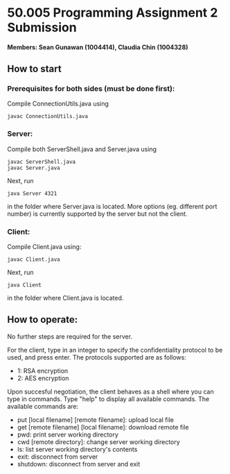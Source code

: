 # 50.005 Programming Assignment 2 Submission
#### Members: Sean Gunawan (1004414), Claudia Chin (1004328)

## How to start

### Prerequisites for both sides (must be done first):

Compile ConnectionUtils.java using

    javac ConnectionUtils.java


### Server:

Compile both ServerShell.java and Server.java using

    javac ServerShell.java
    javac Server.java

Next, run

    java Server 4321

in the folder where Server.java is located. More options (eg. different port number) is currently supported by the server but not the client.

### Client:

Compile Client.java using:

    javac Client.java

Next, run

    java Client

in the folder where Client.java is located.

## How to operate:

No further steps are required for the server.

For the client, type in an integer to specify the confidentiality protocol to be used, and press enter. The protocols supported are as follows:

- 1: RSA encryption
- 2: AES encryption

Upon succesful negotiation, the client behaves as a shell where you can type in commands. Type "help" to display all available commands. The available commands are:

- put \[local filename\] \[remote filename\]: upload local file
- get \[remote filename\] \[local filename\]: download remote file
- pwd: print server working directory
- cwd \[remote directory\]: change server working directory
- ls: list server working directory's contents
- exit: disconnect from server
- shutdown: disconnect from server and exit